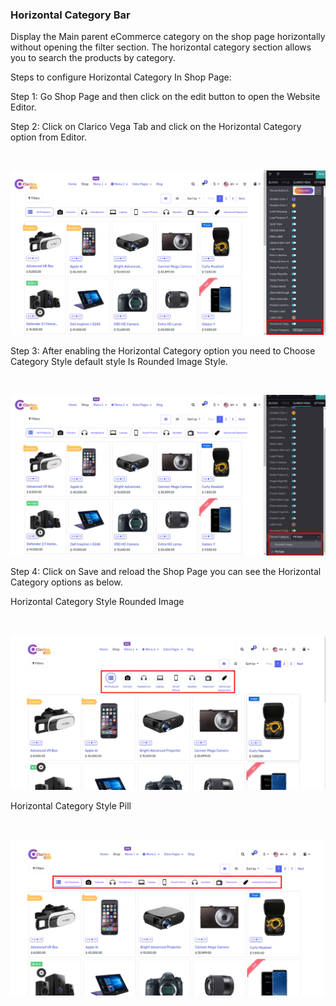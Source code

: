 
### Horizontal Category Bar



Display the Main parent eCommerce category on the shop page horizontally without opening the filter section. The horizontal category section allows you to search the products by category.


Steps to configure Horizontal Category In Shop Page:


Step 1: Go Shop Page and then click on the edit button to open the Website Editor.  

Step 2: Click on Clarico Vega Tab and click on the Horizontal Category option from Editor.  

 


![](./images/22-1.png)


Step 3: After enabling the Horizontal Category option you need to Choose Category Style default style Is Rounded Image Style.  

 


![](./images/22-2.png)


Step 4: Click on Save and reload the Shop Page you can see the Horizontal Category options as below.


Horizontal Category Style Rounded Image  

 


![](./images/22-3.png)


Horizontal Category Style Pill  

 


![](./images/22-4.png)



